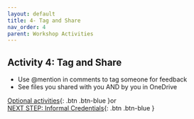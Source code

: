 ```yaml
---
layout: default
title: 4- Tag and Share 
nav_order: 4
parent: Workshop Activities
---
```


## Activity 4: Tag and Share
-  Use @mention in comments to tag someone for feedback
-  See files you shared with you AND by you in OneDrive


[Optional activities](optional-activities.html){: .btn .btn-blue }or<br>
[NEXT STEP: Informal Credentials](informal-credentials.html){: .btn .btn-blue }
